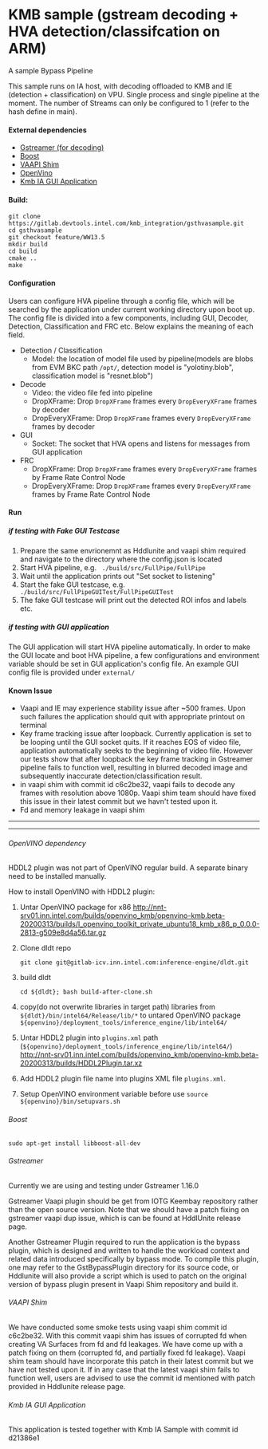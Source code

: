 # KMB sample (gstream decoding + HVA detection/classifcation on ARM)

A sample Bypass Pipeline 

This sample runs on IA host, with decoding offloaded to KMB and IE (detection + classification) on VPU. Single process and single pipeline at the moment. The number of Streams can only be configured to 1 (refer to the hash define in main). 

#### External dependencies
- [Gstreamer (for decoding)](#gstreamer)
- [Boost](#boost)
- [VAAPI Shim](#vaapi-shim)
- [OpenVino](#openvino-dependency)
- [Kmb IA GUI Application](#kmb-ia-gui-application)

#### Build:

```shell
git clone https://gitlab.devtools.intel.com/kmb_integration/gsthvasample.git 
cd gsthvasample
git checkout feature/WW13.5
mkdir build
cd build
cmake ..
make
```

#### Configuration

Users can configure HVA pipeline through a config file, which will be searched by the application under current working directory upon boot up. The config file is divided into a few components, including GUI, Decoder, Detection, Classification and FRC etc. Below explains the meaning of each field.

- Detection / Classification
  - Model: the location of model file used by pipeline(models are blobs from EVM BKC path `/opt/`, detection model is "yolotiny.blob", classification model is "resnet.blob")
- Decode
  - Video: the video file fed into pipeline
  - DropXFrame: Drop `DropXFrame` frames every `DropEveryXFrame` frames by decoder
  - DropEveryXFrame: Drop `DropXFrame` frames every `DropEveryXFrame` frames by decoder
- GUI
  - Socket: The socket that HVA opens and listens for messages from GUI application
- FRC
  - DropXFrame: Drop `DropXFrame` frames every `DropEveryXFrame` frames by Frame Rate Control Node
  - DropEveryXFrame: Drop `DropXFrame` frames every `DropEveryXFrame` frames by Frame Rate Control Node

#### Run
##### if testing with Fake GUI Testcase
1. Prepare the same envrionemnt as Hddlunite and vaapi shim required and navigate to the directory where the config.json is located
2. Start HVA pipeline, e.g.
` ./build/src/FullPipe/FullPipe`
3. Wait until the application prints out "Set socket to listening"
4. Start the fake GUI testcase, e.g.
` ./build/src/FullPipeGUITest/FullPipeGUITest`
5. The fake GUI testcase will print out the detected ROI infos and labels etc.

##### if testing with GUI application
The GUI application will start HVA pipeline automatically. In order to make the GUI locate and boot HVA pipeline, a few configurations and environment variable should be set in GUI application's config file. An example GUI config file is provided under `external/`

#### Known Issue

- Vaapi and IE may experience stability issue after ~500 frames. Upon such failures the application should quit with appropriate printout on terminal
- Key frame tracking issue after loopback. Currently application is set to be looping until the GUI socket quits. If it reaches EOS of video file, application automatically seeks to the beginning of video file. However our tests show that after loopback the key frame tracking in Gstreamer pipeline fails to function well, resulting in blurred decoded image and subsequently inaccurate detection/classification result.
- in vaapi shim with commit id c6c2be32, vaapi fails to decode any frames with resolution above 1080p. Vaapi shim team should have fixed this issue in their latest commit but we havn't tested upon it.
- Fd and memory leakage in vaapi shim


------

------

###### OpenVINO dependency

HDDL2 plugin was not part of OpenVINO regular build. A separate binary need to be installed manually.

How to install OpenVINO with HDDL2 plugin:

1. Untar OpenVINO package for x86
        http://nnt-srv01.inn.intel.com/builds/openvino_kmb/openvino-kmb.beta-20200313/builds/l_openvino_toolkit_private_ubuntu18_kmb_x86_p_0.0.0-2813-g509e8d4a56.tar.gz

2. Clone dldt repo

   `git clone git@gitlab-icv.inn.intel.com:inference-engine/dldt.git`

3. build dldt

   `cd ${dldt}; bash build-after-clone.sh `

4. copy(do not overwrite libraries in target path) libraries from `${dldt}/bin/intel64/Release/lib/*` to untared OpenVINO package `${openvino}/deployment_tools/inference_engine/lib/intel64/`

5. Untar HDDL2 plugin into `plugins.xml` path (`${openvino}/deployment_tools/inference_engine/lib/intel64/`)
        http://nnt-srv01.inn.intel.com/builds/openvino_kmb/openvino-kmb.beta-20200313/builds/HDDL2Plugin.tar.xz

6. Add HDDL2 plugin file name into plugins XML file `plugins.xml`.

7. Setup OpenVINO environment variable before use `source ${openvino}/bin/setupvars.sh`

###### Boost

`sudo apt-get install libboost-all-dev`

###### Gstreamer

Currently we are using and testing under Gstreamer 1.16.0

Gstreamer Vaapi plugin should be get from IOTG Keembay repository rather than the open source version. Note that we should have a patch fixing on gstreamer vaapi dup issue, which is can be found at HddlUnite release page.

Another Gstreamer Plugin required to run the application is the bypass plugin, which is designed and written to handle the workload context and related data introduced specifically by bypass mode. To compile this plugin, one may refer to the GstBypassPlugin directory for its source code, or Hddlunite will also provide a script which is used to patch on the original version of bypass plugin present in Vaapi Shim repository and build it. 

###### VAAPI Shim

We have conducted some smoke tests using vaapi shim commit id c6c2be32. With this commit vaapi shim has issues of corrupted fd when creating VA Surfaces from fd and fd leakages. We have come up with a patch fixing on them (corrupted fd, and partially fixed fd leakage). Vaapi shim team should have incorporate this patch in their latest commit but we have not tested upon it. If in any case that the latest vaapi shim fails to function well, users are advised to use the commit id mentioned with patch provided in Hddlunite release page.


###### Kmb IA GUI Application

This application is tested together with Kmb IA Sample with commit id d21386e1
